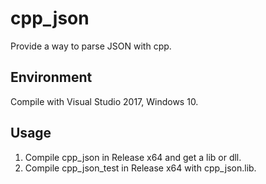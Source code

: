 # cpp_json
Provide a way to parse JSON with cpp.

## Environment
Compile with Visual Studio 2017, Windows 10.

## Usage
1. Compile cpp_json in Release x64 and get a lib or dll.
2. Compile cpp_json_test in Release x64 with cpp_json.lib.
